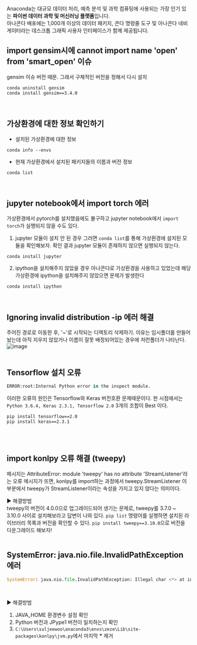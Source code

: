 Anaconda는 대규모 데이터 처리, 예측 분석 및 과학 컴퓨팅에 사용되는 가장 인기 있는 <b>파이썬 데이터 과학 및 머신러닝 플랫폼</b>입니다. <br>
아나콘다 배포에는 1,000개 이상의 데이터 패키지, 콘다 명령줄 도구 및 아나콘다 네비게이터라는 데스크톱 그래픽 사용자 인터페이스가 함께 제공됩니다.
<br>

## import gensim시에 cannot import name 'open' from 'smart_open' 이슈
gensim 이슈 버전 때문. 그래서 구체적인 버전을 정해서 다시 설치
```shell
conda uninstall gensim
conda install gensim==3.4.0
```
<br>

## 가상환경에 대한 정보 확인하기
* 설치된 가상환경에 대한 정보
```shell
conda info --envs
```

* 현재 가상환경에서 설치된 패키지들의 이름과 버전 정보
```shell
conda list
```
<br>

## jupyter notebook에서 import torch 에러
가상환경에서 pytorch를 설치했음에도 불구하고 jupyter notebook에서 `import torch`가 실행되지 않을 수도 있다.

1. jupyter 모듈이 설치 안 된 경우
그러면 `conda list`를 통해 가상환경에 설치된 모듈을 확인해보자. 확인 결과 jupyter 모듈이 존재하지 않으면 실행되지 않는다.
```shell
conda install jupyter
```

2. ipython을 설치해주지 않았을 경우
아나콘다로 가상환경을 사용하고 있었는데 해당 가상환경에 ipython을 설치해주지 않았으면 문제가 발생한다
```shell
conda install ipython
```
<br>

## Ignoring invalid distribution -ip 에러 해결
주어진 경로로 이동한 후, '~'로 시작되는 디렉토리 삭제하기. 이유는 임시폴더를 만들어놨는데 아직 지우지 않았거나 이름이 잘못 배정되어있는 경우에 저런폴더가 나타난다.<br>
![image](https://user-images.githubusercontent.com/39071676/139386520-6939fafb-eff2-4907-9329-2dc2711eb935.png)
<br>
<br>

## Tensorflow 설치 오류
```python
ERROR:root:Internal Python error in the inspect module.
```
이러한 오류의 원인은 Tensorflow와 Keras 버전호환 문제때문이다. 현 시점에서는 `Python 3.6.4, Keras 2.3.1, Tensorflow 2.0` 3개의 조합이 Best 이다.
```shell
pip install tensorflow==2.0
pip install keras==2.3.1
```
<br>
<br>

## import konlpy 오류 해결 (tweepy) 
메시지는 AttributeError: module 'tweepy' has no attribute 'StreamListener'라는 오류 메시지가 뜨면, konlpy를 import하는 과정에서 tweepy.StreamListener 이 부분에서 tweepy가 StreamListener이라는 속성을 가지고 있지 않다는 의미이다. <br>

▶ 해결방법 <br>
tweepy의 버전이 4.0.0으로 업그레이드되어 생기는 문제로, tweepy를 3.7.0 ~ 3.10.0 사이로 설치해보라고 답변이 나와 있다. `pip list` 명령어를 실행하면 설치된 라이브러리 목록과 버전을 확인할 수 있다. `pip install tweepy==3.10.0`으로 버전을 다운그레이드 해보자!
<br>
<br>

## SystemError: java.nio.file.InvalidPathException 에러
```python
SystemError: java.nio.file.InvalidPathException: Illegal char <*> at index 52:
```
<br>

▶ 해결방법 <br>
1. JAVA_HOME 환경변수 설정 확인
2. Python 버전과 JPype1 버전이 일치하는지 확인
3. `C:\Users\suljeewoo\anaconda3\envs\zeze\Lib\site-packages\konlpy\jvm.py`에서 마지막 <b>*</b> 제거
<br>
